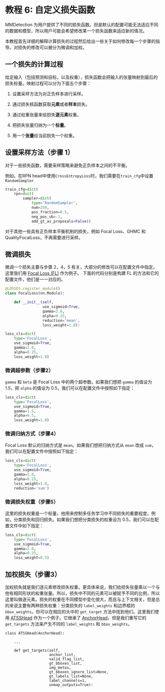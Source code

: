 # 教程 6: 自定义损失函数

MMDetection 为用户提供了不同的损失函数。但是默认的配置可能无法适应不同的数据和模型，所以用户可能会希望修改某一个损失函数来适应新的情况。

本教程首先详细的解释计算损失的过程然后给出一些关于如何修改每一个步骤的指导。对损失的修改可以被分为微调和加权。

## 一个损失的计算过程

给定输入（包括预测和目标，以及权重），损失函数会把输入的张量映射到最后的损失标量。映射过程可以分为下面五个步骤：

1. 设置采样方法为对正负样本进行采样。

2. 通过损失核函数获取**元素**或者**样本**损失。

3. 通过权重张量来给损失**逐元素**权重。

4. 把损失张量归纳为一个**标量**。

5. 用一个**张量**给当前损失一个权重。

## 设置采样方法（步骤 1）

对于一些损失函数，需要采样策略来避免正负样本之间的不平衡。

例如，在RPN head中使用`CrossEntropyLoss`时，我们需要在`train_cfg`中设置`RandomSampler`

```python
train_cfg=dict(
    rpn=dict(
        sampler=dict(
            type='RandomSampler',
            num=256,
            pos_fraction=0.5,
            neg_pos_ub=-1,
            add_gt_as_proposals=False))
```

对于其他一些具有正负样本平衡机制的损失，例如 Focal Loss、GHMC 和 QualityFocalLoss，不再需要进行采样。

## 微调损失

微调一个损失主要与步骤 2，4，5 有关，大部分的修改可以在配置文件中指定。这里我们用 [Focal Loss (FL)](https://github.com/open-mmlab/mmdetection/blob/master/mmdet/models/losses/focal_loss.py) 作为例子。
下面的代码分别是构建 FL 的方法和它的配置文件，他们是一一对应的。

```python
@LOSSES.register_module()
class FocalLoss(nn.Module):

    def __init__(self,
                 use_sigmoid=True,
                 gamma=2.0,
                 alpha=0.25,
                 reduction='mean',
                 loss_weight=1.0):
```

```python
loss_cls=dict(
    type='FocalLoss',
    use_sigmoid=True,
    gamma=2.0,
    alpha=0.25,
    loss_weight=1.0)
```

### 微调超参数（步骤2）

`gamma` 和 `beta` 是 Focal Loss 中的两个超参数。如果我们想把 `gamma` 的值设为 1.5，把 `alpha` 的值设为 0.5，我们可以在配置文件中按照如下指定：

```python
loss_cls=dict(
    type='FocalLoss',
    use_sigmoid=True,
    gamma=1.5,
    alpha=0.5,
    loss_weight=1.0)
```

### 微调归纳方式（步骤4）

Focal Loss 默认的归纳方式是 `mean`。如果我们想把归纳方式从 `mean` 改成 `sum`，我们可以在配置文件中按照如下指定：

```python
loss_cls=dict(
    type='FocalLoss',
    use_sigmoid=True,
    gamma=2.0,
    alpha=0.25,
    loss_weight=1.0,
    reduction='sum')
```

### 微调损失权重（步骤5）

这里的损失权重是一个标量，他用来控制多任务学习中不同损失的重要程度，例如，分类损失和回归损失。如果我们想把分类损失的权重设为 0.5，我们可以在配置文件中如下指定：

```python
loss_cls=dict(
    type='FocalLoss',
    use_sigmoid=True,
    gamma=2.0,
    alpha=0.25,
    loss_weight=0.5)
```

## 加权损失（步骤3）

加权损失就是我们逐元素修改损失权重。更具体来说，我们给损失张量乘以一个与他有相同形状的权重张量。所以，损失中不同的元素可以被赋予不同的比例，所以这里叫做逐元素。损失的权重在不同模型中变化很大，而且与上下文相关，但是总的来说主要有两种损失权重：分类损失的 `label_weights` 和边界框的 `bbox_weights`。你可以在相应的头中的 `get_target` 方法中找到他们。这里我们使用 [ATSSHead](https://github.com/open-mmlab/mmdetection/blob/master/mmdet/models/dense_heads/atss_head.py#L530) 作为一个例子。它继承了 [AnchorHead](https://github.com/open-mmlab/mmdetection/blob/master/mmdet/models/dense_heads/anchor_head.py)，但是我们重写它的
`get_targets` 方法来产生不同的 `label_weights` 和 `bbox_weights`。

```
class ATSSHead(AnchorHead):

    ...

    def get_targets(self,
                    anchor_list,
                    valid_flag_list,
                    gt_bboxes_list,
                    img_metas,
                    gt_bboxes_ignore_list=None,
                    gt_labels_list=None,
                    label_channels=1,
                    unmap_outputs=True):
```
